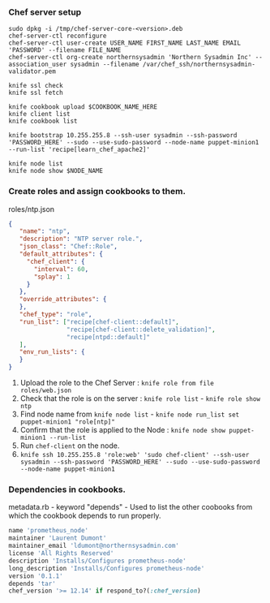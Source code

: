 ### Chef server setup
```
sudo dpkg -i /tmp/chef-server-core-<version>.deb
chef-server-ctl reconfigure
chef-server-ctl user-create USER_NAME FIRST_NAME LAST_NAME EMAIL 'PASSWORD' --filename FILE_NAME
chef-server-ctl org-create northernsysadmin 'Northern Sysadmin Inc' --association_user sysadmin --filename /var/chef_ssh/northernsysadmin-validator.pem
```

```
knife ssl check
knife ssl fetch

knife cookbook upload $COOKBOOK_NAME_HERE
knife client list
knife cookbook list
```

```
knife bootstrap 10.255.255.8 --ssh-user sysadmin --ssh-password 'PASSWORD_HERE' --sudo --use-sudo-password --node-name puppet-minion1 --run-list 'recipe[learn_chef_apache2]'
```

```
knife node list
knife node show $NODE_NAME
```

### Create roles and assign cookbooks to them.
roles/ntp.json
```json
{
   "name": "ntp",
   "description": "NTP server role.",
   "json_class": "Chef::Role",
   "default_attributes": {
     "chef_client": {
       "interval": 60,
       "splay": 1
     }
   },
   "override_attributes": {
   },
   "chef_type": "role",
   "run_list": ["recipe[chef-client::default]",
                "recipe[chef-client::delete_validation]",
                "recipe[ntpd::default]"
   ],
   "env_run_lists": {
   }
}
```

1. Upload the role to the Chef Server : `knife role from file roles/web.json`
2. Check that the role is on the server : `knife role list` - `knife role show ntp`
3. Find node name from `knife node list` - `knife node run_list set puppet-minion1 "role[ntp]"`
4. Confirm that the role is applied to the Node : `knife node show puppet-minion1 --run-list`
5. Run `chef-client` on the node.
6. `knife ssh 10.255.255.8 'role:web' 'sudo chef-client' --ssh-user sysadmin --ssh-password 'PASSWORD_HERE' --sudo --use-sudo-password --node-name puppet-minion1`

### Dependencies in cookbooks.
metadata.rb - keyword "depends" - Used to list the other coobooks from which the cookbook depends to run properly.
```ruby
name 'prometheus_node'
maintainer 'Laurent Dumont'
maintainer_email 'ldumont@northernsysadmin.com'
license 'All Rights Reserved'
description 'Installs/Configures prometheus-node'
long_description 'Installs/Configures prometheus-node'
version '0.1.1'
depends 'tar'
chef_version '>= 12.14' if respond_to?(:chef_version)
```
